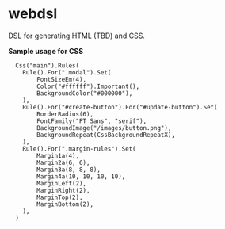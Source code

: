 webdsl
======
DSL for generating HTML (TBD) and CSS.

**Sample usage for CSS**

	  Css("main").Rules(
	  	Rule().For(".modal").Set(
	  		FontSizeEm(4),
	  		Color("#ffffff").Important(),
	  		BackgroundColor("#000000"),
	  	),
	  	Rule().For("#create-button").For("#update-button").Set(
	  		BorderRadius(6),
	  		FontFamily("PT Sans", "serif"),
	  		BackgroundImage("/images/button.png"),
	  		BackgroundRepeat(CssBackgroundRepeatX),
	  	),
	  	Rule().For(".margin-rules").Set(
	  		Margin1a(4),
	  		Margin2a(6, 6),
	  		Margin3a(8, 8, 8),
	  		Margin4a(10, 10, 10, 10),
	  		MarginLeft(2),
	  		MarginRight(2),
	  		MarginTop(2),
	  		MarginBottom(2),
	  	),
	  )

